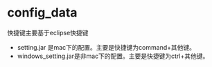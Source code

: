 # config_data

快捷键主要基于eclipse快捷键

- setting.jar 是mac下的配置。主要是快捷键为command+其他键。
- windows_setting.jar是非mac下的配置。主要是快捷键为ctrl+其他键。
